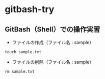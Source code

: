 # gitbash-try

## GitBash（Shell）での操作実習
* ファイルの作成（ファイル名 : sample）
```
touch sample.txt
```
* ファイルの削除（ファイル名 : sample）
```
rm sample.txt
```
